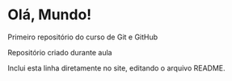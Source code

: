 # Olá, Mundo!
 Primeiro repositório do curso de Git e GitHub

 Repositório criado durante aula
 
 Inclui esta linha diretamente no site, editando o arquivo README.

